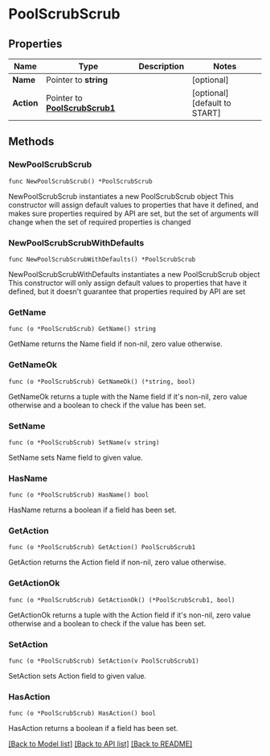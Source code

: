 # PoolScrubScrub

## Properties

Name | Type | Description | Notes
------------ | ------------- | ------------- | -------------
**Name** | Pointer to **string** |  | [optional] 
**Action** | Pointer to [**PoolScrubScrub1**](PoolScrubScrub1.md) |  | [optional] [default to START]

## Methods

### NewPoolScrubScrub

`func NewPoolScrubScrub() *PoolScrubScrub`

NewPoolScrubScrub instantiates a new PoolScrubScrub object
This constructor will assign default values to properties that have it defined,
and makes sure properties required by API are set, but the set of arguments
will change when the set of required properties is changed

### NewPoolScrubScrubWithDefaults

`func NewPoolScrubScrubWithDefaults() *PoolScrubScrub`

NewPoolScrubScrubWithDefaults instantiates a new PoolScrubScrub object
This constructor will only assign default values to properties that have it defined,
but it doesn't guarantee that properties required by API are set

### GetName

`func (o *PoolScrubScrub) GetName() string`

GetName returns the Name field if non-nil, zero value otherwise.

### GetNameOk

`func (o *PoolScrubScrub) GetNameOk() (*string, bool)`

GetNameOk returns a tuple with the Name field if it's non-nil, zero value otherwise
and a boolean to check if the value has been set.

### SetName

`func (o *PoolScrubScrub) SetName(v string)`

SetName sets Name field to given value.

### HasName

`func (o *PoolScrubScrub) HasName() bool`

HasName returns a boolean if a field has been set.

### GetAction

`func (o *PoolScrubScrub) GetAction() PoolScrubScrub1`

GetAction returns the Action field if non-nil, zero value otherwise.

### GetActionOk

`func (o *PoolScrubScrub) GetActionOk() (*PoolScrubScrub1, bool)`

GetActionOk returns a tuple with the Action field if it's non-nil, zero value otherwise
and a boolean to check if the value has been set.

### SetAction

`func (o *PoolScrubScrub) SetAction(v PoolScrubScrub1)`

SetAction sets Action field to given value.

### HasAction

`func (o *PoolScrubScrub) HasAction() bool`

HasAction returns a boolean if a field has been set.


[[Back to Model list]](../README.md#documentation-for-models) [[Back to API list]](../README.md#documentation-for-api-endpoints) [[Back to README]](../README.md)


